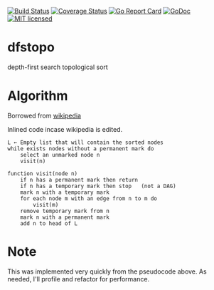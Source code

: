 [![Build Status](https://travis-ci.org/algds/dfstopo.svg?branch=master)](https://travis-ci.org/algds/dfstopo)
[![Coverage Status](https://coveralls.io/repos/github/algds/dfstopo/badge.svg?branch=master)](https://coveralls.io/github/algds/dfstopo?branch=master)
[![Go Report Card](https://goreportcard.com/badge/github.com/algds/dfstopo)](https://goreportcard.com/report/github.com/algds/dfstopo)
[![GoDoc](https://godoc.org/github.com/algds/dfstopo?status.svg)](https://godoc.org/github.com/algds/dfstopo)
[![MIT licensed](https://img.shields.io/badge/license-MIT-blue.svg)](./LICENSE)

# dfstopo
depth-first search topological sort

# Algorithm

Borrowed from
[wikipedia](https://en.wikipedia.org/wiki/Topological_sorting#Depth-first_search)

Inlined code incase wikipedia is edited.

```
L ← Empty list that will contain the sorted nodes
while exists nodes without a permanent mark do
    select an unmarked node n
    visit(n)

function visit(node n)
    if n has a permanent mark then return
    if n has a temporary mark then stop   (not a DAG)
    mark n with a temporary mark
    for each node m with an edge from n to m do
        visit(m)
    remove temporary mark from n
    mark n with a permanent mark
    add n to head of L
```

# Note

This was implemented very quickly from the pseudocode above. As needed,
I'll profile and refactor for performance.
